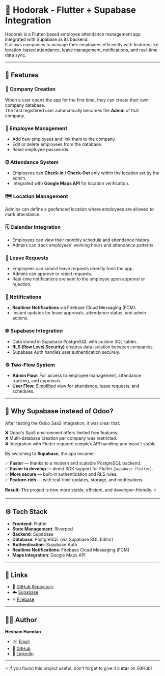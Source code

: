 # 📱 Hodorak - Flutter + Supabase Integration

Hodorak is a Flutter-based employee attendance management app integrated with Supabase as its backend.  
It allows companies to manage their employees efficiently with features like location-based attendance, leave management, notifications, and real-time data sync.

---

## 🚀 Features

### 🏢 Company Creation
When a user opens the app for the first time, they can create their own company database.  
The first registered user automatically becomes the **Admin** of that company.

### 👥 Employee Management
- Add new employees and link them to the company.
- Edit or delete employees from the database.
- Reset employee passwords.

### ⏰ Attendance System
- Employees can **Check-In / Check-Out** only within the location set by the admin.
- Integrated with **Google Maps API** for location verification.

### 🗺️ Location Management
Admins can define a geofenced location where employees are allowed to mark attendance.

### 🗓️ Calendar Integration
- Employees can view their monthly schedule and attendance history.
- Admins can track employees' working hours and attendance patterns.

### 🌴 Leave Requests
- Employees can submit leave requests directly from the app.
- Admins can approve or reject requests.
- Real-time notifications are sent to the employee upon approval or rejection.

### 🔔 Notifications
- **Realtime Notifications** via Firebase Cloud Messaging (FCM).
- Instant updates for leave approvals, attendance status, and admin actions.

### 🌐 Supabase Integration
- Data stored in Supabase PostgreSQL with custom SQL tables.
- **RLS (Row Level Security)** ensures data isolation between companies.
- Supabase Auth handles user authentication securely.

### ⚙️ Two-Flow System
- **Admin Flow**: Full access to employee management, attendance tracking, and approvals.
- **User Flow**: Simplified view for attendance, leave requests, and schedules.

---

## 🧠 Why Supabase instead of Odoo?

After testing the Odoo SaaS integration, it was clear that:

❌ Odoo's SaaS environment offers limited free features.  
❌ Multi-database creation per company was restricted.  
❌ Integration with Flutter required complex API handling and wasn't stable.

By switching to **Supabase**, the app became:

✅ **Faster** — thanks to a modern and scalable PostgreSQL backend.  
✅ **Easier to develop** — direct SDK support for Flutter (`supabase_flutter`).  
✅ **More secure** — built-in authentication and RLS rules.  
✅ **Feature-rich** — with real-time updates, storage, and notifications.

**Result:** The project is now more stable, efficient, and developer-friendly. ⚡

---

## ⚙️ Tech Stack

- **Frontend**: Flutter
- **State Management**: Riverpod
- **Backend**: Supabase
- **Database**: PostgreSQL (via Supabase SQL Editor)
- **Authentication**: Supabase Auth
- **Realtime Notifications**: Firebase Cloud Messaging (FCM)
- **Maps Integration**: Google Maps API

---

## 🔗 Links

- 📂 [GitHub Repository](https://github.com/He9sham/Hodorak)
- ☁️ [Supabase](https://supabase.com/)
- 🔥 [Firebase](https://firebase.google.com/)

---

## 👨‍💻 Author

**Hesham Hamdan**

- ✉️ [Email](mailto:heshamhamdan51@gmail.com)
- 🐙 [GitHub](https://github.com/He9sham)
- 💼 [LinkedIn](https://www.linkedin.com/in/hesham-hamdan-9ab479269?utm_source=share&utm_campaign=share_via&utm_content=profile&utm_medium=android_app)

---

⭐️ If you found this project useful, don't forget to give it a **star** on GitHub!
